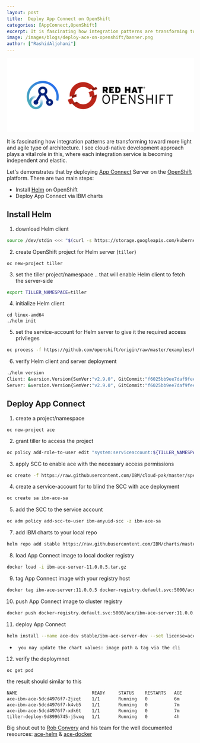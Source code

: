 ```yaml
---
layout: post
title:  Deploy App Connect on OpenShift
categories: [AppConnect,OpenShift]
excerpt: It is fascinating how integration patterns are transforming toward more light and agile type of architecture. I see cloud-native development approach plays a vital role in this, where each integration service is becoming independent and elastic
image: /images/blogs/deploy-ace-on-openshift/banner.png
author: ["RashidAljohani"]
---
```




![](/images/blogs/deploy-ace-on-openshift/banner.png)

It is fascinating how integration patterns are transforming toward more light and agile type of architecture. I see cloud-native development approach plays a vital role in this, where each integration service is becoming independent and elastic. 

Let's demonstrates that by deploying [App Connect](https://www.ibm.com/support/knowledgecenter/en/SSTTDS_11.0.0/com.ibm.etools.mft.doc/bb43020_.htm) Server on the [OpenShift](https://www.openshift.com) platform. There are two main steps:

* Install [Helm](https://helm.sh/) on OpenShift
* Deploy App Connect via IBM charts


## Install Helm

1. download Helm client
```bash
source /dev/stdin <<< "$(curl -s https://storage.googleapis.com/kubernetes-helm/helm-v2.9.0-linux-amd64.tar.gz | tar xz)"
```
2. create OpenShift project for Helm server (`tiller`)
```
oc new-project tiller
```

3. set the tiller project/namespace .. that will enable Helm client to fetch the server-side
```bash
export TILLER_NAMESPACE=tiller
```

4. initialize Helm client
```
cd linux-amd64
./helm init
```

5. set the service-account for Helm server to give it the required access privileges
```bash
oc process -f https://github.com/openshift/origin/raw/master/examples/helm/tiller-template.yaml -p TILLER_NAMESPACE="${TILLER_NAMESPACE}" -p HELM_VERSION=v2.9.0 | oc create -f -
```

6. verify Helm client and server deployment
```bash
./helm version
Client: &version.Version{SemVer:"v2.9.0", GitCommit:"f6025bb9ee7daf9fee0026541c90a6f557a3e0bc", GitTreeState:"clean"}
Server: &version.Version{SemVer:"v2.9.0", GitCommit:"f6025bb9ee7daf9fee0026541c90a6f557a3e0bc", GitTreeState:"clean"}
```


## Deploy App Connect

1.  create a project/namespace
```
oc new-project ace
```

2. grant tiller to access the project
```bash
oc policy add-role-to-user edit "system:serviceaccount:${TILLER_NAMESPACE}:tiller"
```

3. apply SCC to enable ace with the necessary access permissions
```bash
oc create -f https://raw.githubusercontent.com/IBM/cloud-pak/master/spec/security/scc/ibm-anyuid-scc.yaml
```

4. create a service-account for to blind the SCC with ace deployment 
```bash
oc create sa ibm-ace-sa
```

5. add the SCC to the service account
```bash
oc adm policy add-scc-to-user ibm-anyuid-scc -z ibm-ace-sa
```

7. add IBM charts to your local repo
```bash
helm repo add stable https://raw.githubusercontent.com/IBM/charts/master/repo/stable
```

8. load App Connect image to local docker registry
```bash
docker load -i ibm-ace-server-11.0.0.5.tar.gz
```

9. tag App Connect image with your registry host
```bash
docker tag ibm-ace-server:11.0.0.5 docker-registry.default.svc:5000/ace/ibm-ace-server:11.0.0.5
```

10. push App Connect image to cluster registry
```bash
docker push docker-registry.default.svc:5000/ace/ibm-ace-server:11.0.0.5
```

11. deploy App Connect 
```bash
helm install --name ace-dev stable/ibm-ace-server-dev --set license=accept --set image.repository.aceonly={docker-repo/ace-image-name} --set image.tag={image-tag}
```
* ` you may update the chart values: image path & tag via the cli`

12. verify the deploymnet
```
oc get pod
```


the result should similar to this

```
NAME                            READY     STATUS    RESTARTS   AGE
ace-ibm-ace-5dcd4976f7-2jzqt    1/1       Running   0          6m
ace-ibm-ace-5dcd4976f7-k4vb5    1/1       Running   0          7m
ace-ibm-ace-5dcd4976f7-xdk6t    1/1       Running   0          7m
tiller-deploy-9d8996745-j5vxq   1/1       Running   0          4h
```




Big shout out to [Rob Convery](https://www.linkedin.com/in/rob-convery-724aa1b4/) and his team for the well documented resources: [ace-helm](https://github.com/ot4i/ace-helm/tree/master/ibm-ace) & [ace-docker]()